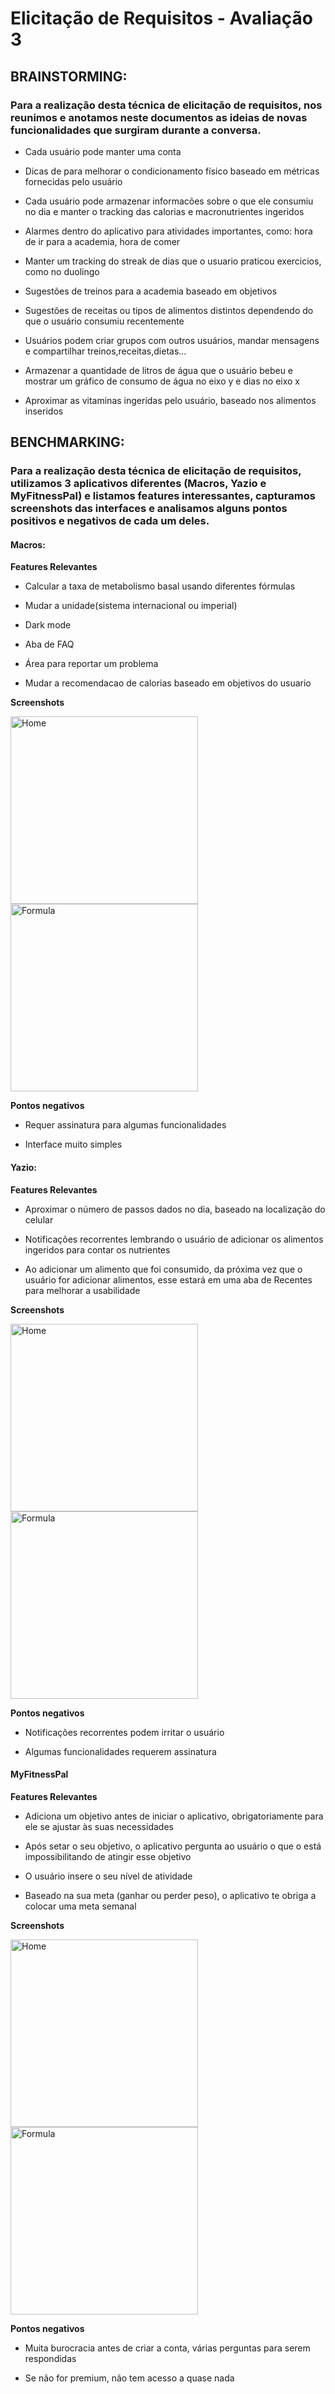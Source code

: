 # Elicitação de Requisitos - Avaliação 3

## BRAINSTORMING:

### Para a realização desta técnica de elicitação de requisitos, nos reunimos e anotamos neste documentos as ideias de novas funcionalidades que surgiram durante a conversa. 

- Cada usuário pode manter uma conta

- Dicas de para melhorar o condicionamento físico baseado em métricas fornecidas pelo usuário

- Cada usuário pode armazenar informacões sobre o que ele consumiu no dia e manter o tracking das calorias e macronutrientes ingeridos

- Alarmes dentro do aplicativo para atividades importantes, como: hora de ir para a academia, hora de comer

- Manter um tracking do streak de dias que o usuario praticou exercicios, como no duolingo

- Sugestões de treinos para a academia baseado em objetivos

- Sugestões de receitas ou tipos de alimentos distintos dependendo do que o usuário consumiu recentemente

- Usuários podem criar grupos com outros usuários, mandar mensagens e compartilhar treinos,receitas,dietas...

- Armazenar a quantidade de litros de água que o usuário bebeu e mostrar um gráfico de consumo de água no eixo y e dias no eixo x

- Aproximar as vitaminas ingeridas pelo usuário, baseado nos alimentos inseridos


## BENCHMARKING:

### Para a realização desta técnica de elicitação de requisitos, utilizamos 3 aplicativos diferentes (Macros, Yazio e MyFitnessPal) e listamos features interessantes, capturamos screenshots das interfaces e analisamos alguns pontos positivos e negativos de cada um deles.

#### Macros:

**Features Relevantes**

- Calcular a taxa de metabolismo basal usando diferentes fórmulas

- Mudar a unidade(sistema internacional ou imperial)

- Dark mode

- Aba de FAQ

- Área para reportar um problema

- Mudar a recomendacao de calorias baseado em objetivos do usuario

**Screenshots**

<img src="images/macroshome.jpg" alt="Home" width="300" align="left">
<img src="images/macros2.jpg" alt="Formula" width="300" align="center">


**Pontos negativos**
- Requer assinatura para algumas funcionalidades

- Interface muito simples

#### Yazio:

**Features Relevantes**

- Aproximar o número de passos dados no dia, baseado na localização do celular

- Notificações recorrentes lembrando o usuário de adicionar os alimentos ingeridos para contar os nutrientes

- Ao adicionar um alimento  que foi consumido, da próxima vez que o usuário for adicionar alimentos, esse estará em uma aba de Recentes para melhorar a usabilidade

**Screenshots**

<img src="images/yaziohome.jpg" alt="Home" width="300" align="left">
<img src="images/yaziorecipes.jpg" alt="Formula" width="300" align="center">

**Pontos negativos**
- Notificações recorrentes podem irritar o usuário

- Algumas funcionalidades requerem assinatura

#### MyFitnessPal

**Features Relevantes**

- Adiciona um objetivo antes de iniciar o aplicativo, obrigatoriamente para ele se ajustar às suas necessidades

- Após setar o seu objetivo, o aplicativo pergunta ao usuário o que o está impossibilitando de atingir esse objetivo

- O usuário insere o seu nível de atividade

- Baseado na sua meta (ganhar ou perder peso), o aplicativo te obriga a colocar uma meta semanal

**Screenshots**

<img src="images/myfitnesspalhome.png" alt="Home" width="300" align="left">
<img src="images/myfitnesspalquestion.png" alt="Formula" width="300" align="center">

**Pontos negativos**
- Muita burocracia antes de criar a conta, várias perguntas para serem respondidas

- Se não for premium, não tem acesso a quase nada
